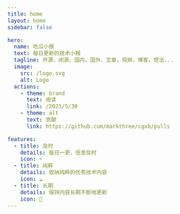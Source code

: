 ```yaml
---
title: home
layout: home
sidebar: false

hero:
  name: 吃瓜小报
  text: 每日更新的技术小报
  tagline: 开源，闭源，国内，国外，文章，视频，博客，想法...
  image:
    src: /logo.svg
    alt: Logo
  actions:
    - theme: brand
      text: 阅读
      link: /2023/5/30
    - theme: alt
      text: 贡献
      link: https://github.com/markthree/cgxb/pulls

features:
  - title: 及时
    details: 每日一更，信息及时
    icon: ⚡
  - title: 纯粹
    details: 收纳纯粹的优秀技术内容
    icon: ☁️
  - title: 长期
    details: 保持内容长期不断地更新
    icon: 🚀
---
```


